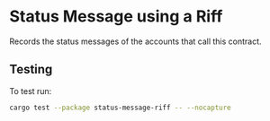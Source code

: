 # Status Message using a Riff

Records the status messages of the accounts that call this contract.

## Testing
To test run:
```bash
cargo test --package status-message-riff -- --nocapture
```
